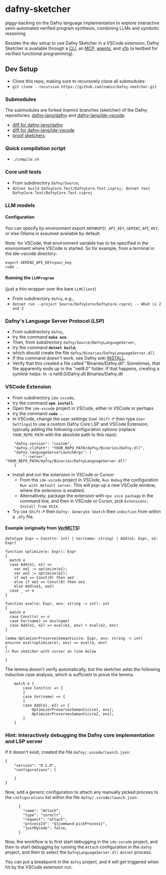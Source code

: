 # dafny-sketcher
piggy-backing on the Dafny language implementation to explore interactive semi-automated verified program synthesis, combining LLMs and symbolic reasoning

Besides the dev setup to use Dafny Sketcher in a VSCode extension, Dafny Sketcher is available through a [CLI](cli), an [MCP](mcp), [agents](agents), and [vfp](vfp) (a testbed for verified functional programming).

## Dev Setup

- Clone this repo, making sure to recursively clone all submodules:
- `git clone --recursive https://github.com/namin/dafny-sketcher.git`

### Submodules

The submodules are forked (namin) branches (sketcher) of the Dafny repositories: [dafny-lang/dafny](https://github.com/dafny-lang/dafny) and [dafny-lang/ide-vscode](https://github.com/dafny-lang/ide-vscode).
- [diff for dafny-lang/dafny](https://github.com/namin/dafny/compare/master...namin:dafny:sketcher)
- [diff for dafny-lang/ide-vscode](https://github.com/namin/ide-vscode/compare/master...namin:ide-vscode:sketcher)
- [proof sketchers](https://github.com/namin/dafny/tree/sketcher/Source/DafnyCore/Sketchers)

### Quick compilation script
- `./compile.sh`

### Core unit tests
- From subdirectory `dafny/Source`,
- `dotnet build DafnyCore.Test/DafnyCore.Test.csproj; dotnet test DafnyCore.Test/DafnyCore.Test.csproj`

### LLM models

#### Configuration
You can specify by environment export `ANTHROPIC_API_KEY`, `GEMINI_API_KEY`, or else Ollama is assumed available by default.

Note: for VSCode, that environment variable has to be specified in the environment where VSCode is started. So for example, from a terminal in the ide-vscode directory:
```
export GEMINI_API_KEY=your_key
code .
```

#### Running the `LLMProgram`
(just a thin wrapper over the bare `LLMClient`)
- From subdirectory `dafny`, e.g.,
- `dotnet run --project Source/DafnyCore/DafnyCore.csproj -- What is 2 and 2`

### Dafny's Language Server Protocol (LSP)

- From subdirectory `dafny`,
- try the command **`make exe`**.
- Then, from subdirectory `dafny/Source/DafnyLanguageServer`,
- try the command **`dotnet build`**,
- which should create the file `dafny/Binaries/DafnyLanguageServer.dll`.
- If this command doesn't work, see Dafny wiki [INSTALL](https://github.com/dafny-lang/dafny/wiki/INSTALL).
- Verify that this created a file called "Binaries/Dafny.dll". Sometimes, that file apparently ends up in the "net8.0" folder. If that happens, creating a symlink helps: ln -s net8.0/Dafny.dll Binaries/Dafny.dll


### VSCode Extension

- From subdirectory `ide-vscode`,
- try the command **`npm install`**.
- Open the `ide-vscode` project in VSCode, either in VSCode or perhaps
- try the command **`code .`**.
- In VSCode, change the user settings (`Cmd-Shift-P` then type `User Settings`) to use a custom Dafny Core LSP and VSCode Extension, typically adding the following configuration options (replace `YOUR_REPO_PATH` with the absolute path to this repo):
```
    "dafny.version": "custom",
    "dafny.cliPath": "YOUR_REPO_PATH/dafny/Binaries/Dafny.dll",
    "dafny.languageServerLaunchArgs": [
        "--server", "YOUR_REPO_PATH/dafny/Binaries/DafnyLanguageServer.dll"
    ]
```
- Install and run the extension in VSCode or Cursor:
  - From the `ide-vscode` project in VSCode, `Run Debug` the configuration `Run with default server`. This will pop-up a new VSCode window, where the extension is enabled. 
  - Alternatively, package the extension with `npx vsce package` in the command line, and then in VSCode or Cursor, pick `Extensions: Install from VSIX`.
- Try `Cmd-Shift-P` then `Dafny: Generate Sketch` then `induction` from within a `.dfy` file.

#### Example (originally from [VerMCTS](https://github.com/namin/llm-verified-with-monte-carlo-tree-search))

```
datatype Expr = Const(n: int) | Var(name: string) | Add(e1: Expr, e2: Expr)

function optimize(e: Expr): Expr
{
  match e
  case Add(e1, e2) =>
    var oe1 := optimize(e1);
    var oe2 := optimize(e2);
    if oe1 == Const(0) then oe2
    else if oe2 == Const(0) then oe1
    else Add(oe1, oe2)
  case _ => e
}

function eval(e: Expr, env: string -> int): int
{
  match e
  case Const(n) => n
  case Var(name) => env(name)
  case Add(e1, e2) => eval(e1, env) + eval(e2, env)
}

lemma OptimizerPreservesSemantics(e: Expr, env: string -> int)
ensures eval(optimize(e), env) == eval(e, env)
{
// Run sketcher with cursor on line below

}
```

The lemma doesn't verify automatically, but the sketcher adds the following inductive case analysis,
which is sufficient to prove the lemma.

```
    match e {
        case Const(n) => {
        }
        case Var(name) => {
        }
        case Add(e1, e2) => {
            OptimizerPreservesSemantics(e1, env);
            OptimizerPreservesSemantics(e2, env);
        }
    }
```

### Hint: Interactively debugging the Dafny core implementation and LSP server

If it doesn't exist, created the file `dafny/.vscode/launch.json`:
```
{
    "version": "0.2.0",
    "configurations": [

    ]
}
```

Now, add a generic configuration to attach any manually picked process to the `configurations` list within the file `dafny/.vscode/launch.json`:
```
      {
        "name": "Attach",
        "type": "coreclr",
        "request": "attach",
        "processId": "${command:pickProcess}",
        "justMyCode": false,
      }
```

Now, the workflow is to first start debugging in the `ide-vscode` project,
and then to start debugging by running the `Attach` configuration in the `dafny` project,
and then to select the `DafnyLanguageServer.dll` `dotnet` process.

You can put a breakpoint in the `dafny` project,
and it will get triggered when hit by the VSCode extension run.
